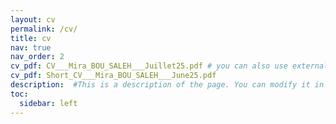 ```yaml
---
layout: cv
permalink: /cv/
title: cv
nav: true
nav_order: 2
cv_pdf: CV___Mira_BOU_SALEH___Juillet25.pdf # you can also use external links here
cv_pdf: Short_CV___Mira_BOU_SALEH___June25.pdf 
description:  #This is a description of the page. You can modify it in '_pages/cv.md'. You can also change or remove the top pdf download button.
toc:
  sidebar: left
---
```

